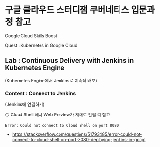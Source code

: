 # 구글 클라우드 스터디잼 쿠버네티스 입문과정 참고

Google Cloud Skills Boost

Quest : Kubernetes in Google Cloud

## Lab : Continuous Delivery with Jenkins in Kubernetes Engine

(Kubernetes Engine에서 Jenkins로 지속적 배포)

### Content : Connect to Jenkins

(Jenkins에 연결하기)

⚪ Cloud Shell 에서 Web Preview가 제대로 안될 때 참고

```
Error: Could not connect to Cloud Shell on port 8080 
```
- https://stackoverflow.com/questions/51793485/error-could-not-connect-to-cloud-shell-on-port-8080-deploying-jenkins-in-googl